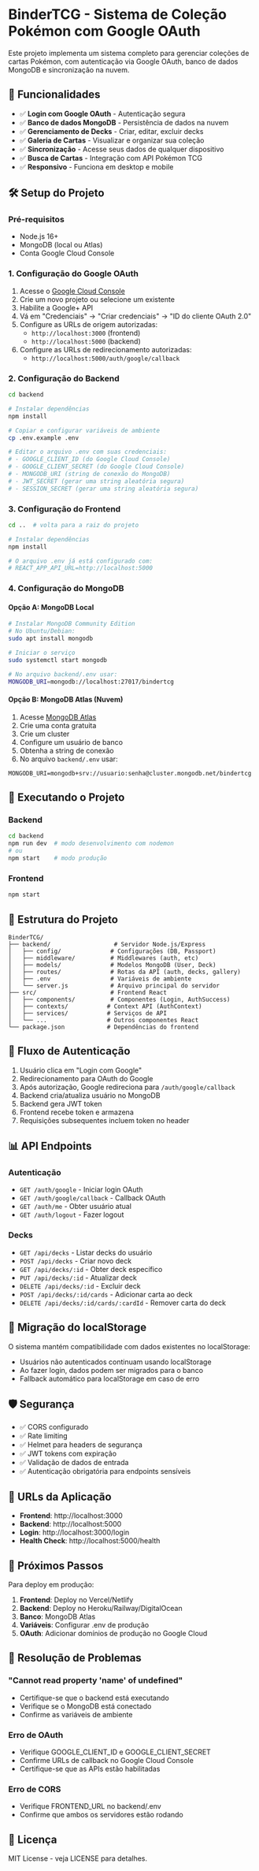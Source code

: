 # BinderTCG - Sistema de Coleção Pokémon com Google OAuth

Este projeto implementa um sistema completo para gerenciar coleções de cartas Pokémon, com autenticação via Google OAuth, banco de dados MongoDB e sincronização na nuvem.

## 🚀 Funcionalidades

- ✅ **Login com Google OAuth** - Autenticação segura
- ✅ **Banco de dados MongoDB** - Persistência de dados na nuvem
- ✅ **Gerenciamento de Decks** - Criar, editar, excluir decks
- ✅ **Galeria de Cartas** - Visualizar e organizar sua coleção
- ✅ **Sincronização** - Acesse seus dados de qualquer dispositivo
- ✅ **Busca de Cartas** - Integração com API Pokémon TCG
- ✅ **Responsivo** - Funciona em desktop e mobile

## 🛠️ Setup do Projeto

### Pré-requisitos

- Node.js 16+ 
- MongoDB (local ou Atlas)
- Conta Google Cloud Console

### 1. Configuração do Google OAuth

1. Acesse o [Google Cloud Console](https://console.cloud.google.com/)
2. Crie um novo projeto ou selecione um existente
3. Habilite a Google+ API
4. Vá em "Credenciais" → "Criar credenciais" → "ID do cliente OAuth 2.0"
5. Configure as URLs de origem autorizadas:
   - `http://localhost:3000` (frontend)
   - `http://localhost:5000` (backend)
6. Configure as URLs de redirecionamento autorizadas:
   - `http://localhost:5000/auth/google/callback`

### 2. Configuração do Backend

```bash
cd backend

# Instalar dependências
npm install

# Copiar e configurar variáveis de ambiente
cp .env.example .env

# Editar o arquivo .env com suas credenciais:
# - GOOGLE_CLIENT_ID (do Google Cloud Console)
# - GOOGLE_CLIENT_SECRET (do Google Cloud Console)
# - MONGODB_URI (string de conexão do MongoDB)
# - JWT_SECRET (gerar uma string aleatória segura)
# - SESSION_SECRET (gerar uma string aleatória segura)
```

### 3. Configuração do Frontend

```bash
cd ..  # volta para a raiz do projeto

# Instalar dependências
npm install

# O arquivo .env já está configurado com:
# REACT_APP_API_URL=http://localhost:5000
```

### 4. Configuração do MongoDB

#### Opção A: MongoDB Local
```bash
# Instalar MongoDB Community Edition
# No Ubuntu/Debian:
sudo apt install mongodb

# Iniciar o serviço
sudo systemctl start mongodb

# No arquivo backend/.env usar:
MONGODB_URI=mongodb://localhost:27017/bindertcg
```

#### Opção B: MongoDB Atlas (Nuvem)
1. Acesse [MongoDB Atlas](https://www.mongodb.com/atlas)
2. Crie uma conta gratuita
3. Crie um cluster
4. Configure um usuário de banco
5. Obtenha a string de conexão
6. No arquivo `backend/.env` usar:
```
MONGODB_URI=mongodb+srv://usuario:senha@cluster.mongodb.net/bindertcg
```

## 🚀 Executando o Projeto

### Backend
```bash
cd backend
npm run dev  # modo desenvolvimento com nodemon
# ou
npm start    # modo produção
```

### Frontend  
```bash
npm start
```

## 📁 Estrutura do Projeto

```
BinderTCG/
├── backend/                  # Servidor Node.js/Express
│   ├── config/              # Configurações (DB, Passport)
│   ├── middleware/          # Middlewares (auth, etc)
│   ├── models/              # Modelos MongoDB (User, Deck)
│   ├── routes/              # Rotas da API (auth, decks, gallery)
│   ├── .env                 # Variáveis de ambiente
│   └── server.js            # Arquivo principal do servidor
├── src/                     # Frontend React
│   ├── components/          # Componentes (Login, AuthSuccess)
│   ├── contexts/           # Context API (AuthContext)
│   ├── services/           # Serviços de API
│   └── ...                 # Outros componentes React
└── package.json            # Dependências do frontend
```

## 🔐 Fluxo de Autenticação

1. Usuário clica em "Login com Google"
2. Redirecionamento para OAuth do Google
3. Após autorização, Google redireciona para `/auth/google/callback`
4. Backend cria/atualiza usuário no MongoDB
5. Backend gera JWT token
6. Frontend recebe token e armazena
7. Requisições subsequentes incluem token no header

## 📊 API Endpoints

### Autenticação
- `GET /auth/google` - Iniciar login OAuth
- `GET /auth/google/callback` - Callback OAuth
- `GET /auth/me` - Obter usuário atual
- `GET /auth/logout` - Fazer logout

### Decks
- `GET /api/decks` - Listar decks do usuário
- `POST /api/decks` - Criar novo deck
- `GET /api/decks/:id` - Obter deck específico
- `PUT /api/decks/:id` - Atualizar deck
- `DELETE /api/decks/:id` - Excluir deck
- `POST /api/decks/:id/cards` - Adicionar carta ao deck
- `DELETE /api/decks/:id/cards/:cardId` - Remover carta do deck

## 🔧 Migração do localStorage

O sistema mantém compatibilidade com dados existentes no localStorage:
- Usuários não autenticados continuam usando localStorage
- Ao fazer login, dados podem ser migrados para o banco
- Fallback automático para localStorage em caso de erro

## 🛡️ Segurança

- ✅ CORS configurado
- ✅ Rate limiting 
- ✅ Helmet para headers de segurança
- ✅ JWT tokens com expiração
- ✅ Validação de dados de entrada
- ✅ Autenticação obrigatória para endpoints sensíveis

## 📱 URLs da Aplicação

- **Frontend**: http://localhost:3000
- **Backend**: http://localhost:5000
- **Login**: http://localhost:3000/login
- **Health Check**: http://localhost:5000/health

## 🎯 Próximos Passos

Para deploy em produção:

1. **Frontend**: Deploy no Vercel/Netlify
2. **Backend**: Deploy no Heroku/Railway/DigitalOcean
3. **Banco**: MongoDB Atlas
4. **Variáveis**: Configurar .env de produção
5. **OAuth**: Adicionar domínios de produção no Google Cloud

## 🐛 Resolução de Problemas

### "Cannot read property 'name' of undefined"
- Certifique-se que o backend está executando
- Verifique se o MongoDB está conectado
- Confirme as variáveis de ambiente

### Erro de OAuth
- Verifique GOOGLE_CLIENT_ID e GOOGLE_CLIENT_SECRET
- Confirme URLs de callback no Google Cloud Console
- Certifique-se que as APIs estão habilitadas

### Erro de CORS
- Verifique FRONTEND_URL no backend/.env
- Confirme que ambos os servidores estão rodando

## 📄 Licença

MIT License - veja LICENSE para detalhes.
